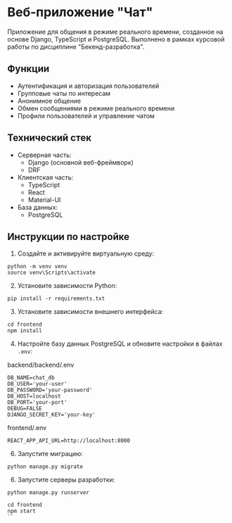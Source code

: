 # Веб-приложение "Чат"

Приложение для общения в режиме реального времени, созданное на основе Django, TypeScript и PostgreSQL.
Выполнено в рамках курсовой работы по дисциплине "Бекенд-разработка".

## Функции

- Аутентификация и авторизация пользователей
- Групповые чаты по интересам
- Анонимное общение
- Обмен сообщениями в режиме реального времени
- Профили пользователей и управление чатом

## Технический стек

- Серверная часть:
  - Django (основной веб-фреймворк)
  - DRF
- Клиентская часть:
  - TypeScript
  - React
  - Material-UI
- База данных:
  - PostgreSQL

## Инструкции по настройке

1. Создайте и активируйте виртуальную среду:
```
python -m venv venv
source venv\Scripts\activate
```

2. Установите зависимости Python:
```
pip install -r requirements.txt
```

3. Установите зависимости внешнего интерфейса:
```
cd frontend
npm install
```

4. Настройте базу данных PostgreSQL и обновите настройки в файлах `.env`:

backend/backend/.env
```
DB_NAME=chat_db
DB_USER='your-user'
DB_PASSWORD='your-password'
DB_HOST=localhost
DB_PORT='your-port'
DEBUG=FALSE
DJANGO_SECRET_KEY='your-key'
```

frontend/.env
```
REACT_APP_API_URL=http://localhost:8000
```

6. Запустите миграцию:
```
python manage.py migrate
```

6. Запустите серверы разработки:
```
python manage.py runserver
```

```
cd frontend
npm start
``
